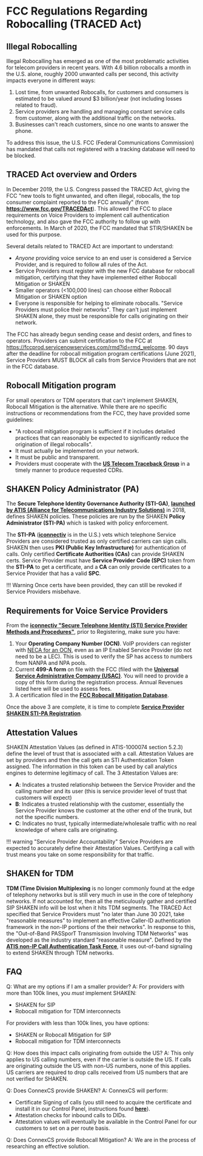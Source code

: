 # FCC Regulations Regarding Robocalling (TRACED Act)

## Illegal Robocalling
Illegal Robocalling has emerged as one of the most problematic activities for telecom providers in recent years. With 4.6 billion robocalls a month in the U.S. alone, roughly 2000 unwanted calls per second, this activity impacts everyone in different ways:

1. Lost time, from unwanted Robocalls, for customers and consumers is estimated to be valued around $3 billion/year (not including losses related to fraud). 
2. Service providers are handling and managing constant service calls from customer, along with the additional traffic on the networks. 
3. Businesses can't reach customers, since no one wants to answer the phone.

To address this issue, the U.S. FCC (Federal Communications Commission) has mandated that calls not registered with a tracking database will need to be blocked. 

## TRACED Act overview and Orders
In December 2019, the U.S. Congress passed the TRACED Act, giving the FCC "new tools to fight unwanted, and often illegal, robocalls, the top consumer complaint reported to the FCC annually" (from **https://www.fcc.gov/TRACEDAct**). This allowed the FCC to place requirements on Voice Providers to implement call authentication technology, and also gave the FCC authority to follow up with enforcements. In March of 2020, the FCC mandated that STIR/SHAKEN be used for this purpose. 

Several details related to TRACED Act are important to understand:

+ *Anyone* providing voice service to an end user is considered a Service Provider, and is required to follow all rules of the Act.
+ Service Providers must register with the new FCC database for robocall mitigation, certifying that they have implemented either Robocall Mitigation or SHAKEN
+ Smaller operators (<100,000 lines) can choose either Robocall Mitigation or SHAKEN option
+ Everyone is responsible for helping to eliminate robocalls. "Service Providers must police their networks". They can't just implement SHAKEN alone, they must be responsible for calls originating on their network. 

The FCC has already begun sending cease and desist orders, and fines to operators. Providers can submit certification to the FCC at https://fccprod.servicenowservices.com/rmd?id=rmd_welcome. 90 days after the deadline for robocall mitigation program certifications (June 2021), Service Providers MUST BLOCK all calls from Service Providers that are not in the FCC database. 

## Robocall Mitigation program
For small operators or TDM operators that can't implement SHAKEN, Robocall Mitigation is the alternative. While there are no specific instructions or recommendations from the FCC, they have provided some guidelines:

+ "A robocall mitigation program is sufficient if it includes detailed practices that can reasonably be expected to significantly reduce the origination of illegal robocalls".
+ It must actually be implemented on your network.
+ It must be public and transparent.
+ Providers must cooperate with the [**US Telecom Traceback Group**](https://www.ustelecom.org/the-industry-traceback-group-itg/) in a timely manner to produce requested CDRs.

## SHAKEN Policy Administrator (PA)
The **Secure Telephone Identity Governance Authority (STI-GA)**, [**launched by ATIS (Alliance for
Telecommunications Industry Solutions)**](https://www.atis.org/press-releases/secure-telephone-identity-governance-authority-launched-in-major-industry-effort-to-combat-unwanted-robocalling/) in 2018, defines SHAKEN policies. These policies are run by the SHAKEN **Policy Administrator (STI-PA)** which is tasked with policy enforcement.
    
The **STI-PA** ([**iconnectiv**](https://iconectiv.com/) is in the U.S.) vets which telephone Service Providers are considered trusted as only certified carriers can sign calls. SHAKEN then uses **PKI (Public Key Infrastructure)** for authentication of calls. Only certified **Certificate Authorities (CAs)** can provide SHAKEN certs. Service Provider must have **Service Provider Code (SPC)** token from the **STI-PA** to get a certificate, and a **CA** can only provide certificates to a Service Provider that has a valid **SPC**. 

!!! Warning
   Once certs have been provided, they can still be revoked if Service Providers misbehave. 

## Requirements for Voice Service Providers
From the [**iconnectiv "Secure Telephone Identity (STI) Service
Provider Methods and Procedures"**](https://authenticate.iconectiv.com/sites/microsites/files/2021-01/STI-PA-US-METHODPROCSP-001%20Issue%205%20Rel%201-5%20-%20Onboarding%20Guide%20for%20SP.pdf), prior to Registering, make sure you have:

1. Your **Operating Company Number (OCN)**. VoIP providers can register with [NECA for an OCN](https://www.neca.org/business-solutions/company-codes), even as an IP Enabled Service Provider (do not need to be a LEC). This is used to verify the SP has access to numbers from NANPA and NPA pools.  
2. Current **499-A form** on file with the FCC (filed with the [**Universal Service Administrative Company (USAC)**](https://www.usac.org/service-providers/making-payments/how-to-pay/). You will need to provide a copy of this form during the registration process. Annual Revenues listed here will be used to assess fees.
3. A certification filed in the [**FCC Robocall Mitigation Database**](https://fccprod.servicenowservices.com/rmd?id=rmd_welcome). 

Once the above 3 are complete, it is time to complete [**Service Provider SHAKEN STI-PA Registration**](https://authenticate.iconectiv.com/service-provider-authenticate). 




## Attestation Values
SHAKEN Attestation Values (as defined in ATIS-1000074 section 5.2.3) define the level of trust that is associated with a call. Attestation Values are set by providers and then the call gets an STI Authentication Token assigned. The information in this token can be used by call analytics engines to determine legitimacy of call. The 3 Attestation Values are:

* **A**: Indicates a trusted relationship between the Service Provider and the calling number and its user (this is service provider level of trust that customers will expect)
* **B**: Indicates a trusted relationship with the customer, essentially the Service Provider knows the customer at the other end of the trunk, but not the specific numbers. 
* **C**: Indicates no trust, typically intermediate/wholesale traffic with no real knowledge of where calls are originating.

!!! warning "Service Provider Accountability"
    Service Providers are expected to accurately define their Attestation Values. Certifying a call with trust means you take on some responsibility for that traffic. 

## SHAKEN for TDM
**TDM (Time Division Multiplexing** is no longer commonly found at the edge of telephony networks but is still very much in use in the core of telephony networks. If not accounted for, then all the meticulously gather and certified SIP SHAKEN info will be lost when it hits TDM segments. The TRACED Act specified that Service Providers must "no later than June 30 2021, take "reasonable measures" to implement an effective Caller-ID authentication framework in the non-IP portions of the their networks". In response to this, the "Out-of-Band PASSporT Transmission Involving TDM Networks" was developed as the industry standard "reasonable measure". Defined by the [**ATIS non-IP Call Authentication Task Force**](https://www.atis.org/committees-forums/ptsc/non-ip-call-authentication-task-force/), it uses out-of-band signaling to extend SHAKEN through TDM networks. 



## FAQ

Q: What are my options if I am a smaller provider?
A: For providers with more than 100k lines, you *must* implement SHAKEN:
+ SHAKEN for SIP
+ Robocall mitigation for TDM interconnects

For providers with less than 100k lines, you have options:
+ SHAKEN or Robocall Mitigation for SIP 
+ Robocall mitigation for TDM interconnects

Q: How does this impact calls originating from outside the US? 
A: This only applies to US calling numbers, even if the carrier is outside the US. If calls are originating outside the US with non-US numbers, none of this applies. US carriers are required to drop calls received from US numbers that are not verified for SHAKEN.

Q: Does ConnexCS provide SHAKEN?
A: ConnexCS will perform:
+ Certificate Signing of calls (you still need to acquire the certificate and install it in our Control Panel, instructions found [**here**](/setup/information/stir-shaken/)).
+ Attestation checks for inbound calls to DIDs.
+ Attestation values will eventually be available in the Control Panel for our customers to set on a per route basis.

Q: Does ConnexCS provide Robocall Mitigation?
A: We are in the process of researching an effective solution. 
